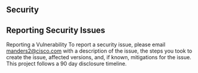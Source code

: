 
## Security

## Reporting Security Issues

Reporting a Vulnerability
To report a security issue, please email manders2@cisco.com with a description of the issue, the steps you took to create the issue, affected versions, and, if known, mitigations for the issue. This project follows a 90 day disclosure timeline.
